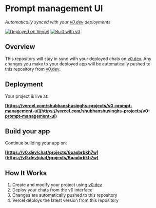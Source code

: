 # Prompt management UI

*Automatically synced with your [v0.dev](https://v0.dev) deployments*

[![Deployed on Vercel](https://img.shields.io/badge/Deployed%20on-Vercel-black?style=for-the-badge&logo=vercel)](https://vercel.com/shubhanshusinghs-projects/v0-prompt-management-ui)
[![Built with v0](https://img.shields.io/badge/Built%20with-v0.dev-black?style=for-the-badge)](https://v0.dev/chat/projects/6oaobrbkh7w)

## Overview

This repository will stay in sync with your deployed chats on [v0.dev](https://v0.dev).
Any changes you make to your deployed app will be automatically pushed to this repository from [v0.dev](https://v0.dev).

## Deployment

Your project is live at:

**[https://vercel.com/shubhanshusinghs-projects/v0-prompt-management-ui](https://vercel.com/shubhanshusinghs-projects/v0-prompt-management-ui)**

## Build your app

Continue building your app on:

**[https://v0.dev/chat/projects/6oaobrbkh7w](https://v0.dev/chat/projects/6oaobrbkh7w)**

## How It Works

1. Create and modify your project using [v0.dev](https://v0.dev)
2. Deploy your chats from the v0 interface
3. Changes are automatically pushed to this repository
4. Vercel deploys the latest version from this repository
